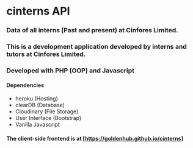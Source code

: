 # cinterns API

### Data of all interns (Past and present) at Cinfores Limited.
### This is a development application developed by interns and tutors at Cinfores Limited.
### Developed with PHP (OOP) and Javascript

#### Dependencies
- heroku (Hosting)
- clearDB (Database)
- Cloudinary (File Storage)
- User Interface (Bootstrap)
- Vanilla Javascript

#### The client-side frontend is at [https://goldenhub.github.io/cinterns]
